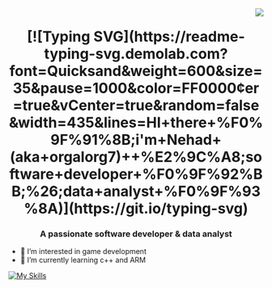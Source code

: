 <img align="right" src="https://visitor-badge.laobi.icu/badge?page_id=salesp07.salesp07" />

<h1 align="center">
    [![Typing SVG](https://readme-typing-svg.demolab.com?font=Quicksand&weight=600&size=35&pause=1000&color=FF0000&center=true&vCenter=true&random=false&width=435&lines=HI+there+%F0%9F%91%8B;i'm+Nehad+(aka+orgalorg7)++%E2%9C%A8;software+developer+%F0%9F%92%BB;%26;data+analyst+%F0%9F%93%8A)](https://git.io/typing-svg)
</h1>
<h3 align="center">A passionate software developer & data analyst </h3>

- 👀 I’m interested in game development
- 🌱 I’m currently learning c++ and ARM

[![My Skills](https://skillicons.dev/icons?i=aws,java,kotlin,c,cpp,go,idea,linux,r,vscode)](https://skillicons.dev)




<!---
orgalorg7/orgalorg7 is a ✨ special ✨ repository because its `README.md` (this file) appears on your GitHub profile.
You can click the Preview link to take a look at your changes.
--->

